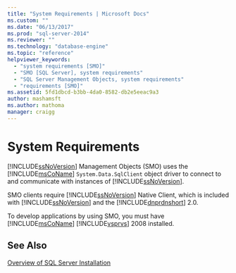 ```yaml
---
title: "System Requirements | Microsoft Docs"
ms.custom: ""
ms.date: "06/13/2017"
ms.prod: "sql-server-2014"
ms.reviewer: ""
ms.technology: "database-engine"
ms.topic: "reference"
helpviewer_keywords: 
  - "system requirements [SMO]"
  - "SMO [SQL Server], system requirements"
  - "SQL Server Management Objects, system requirements"
  - "requirements [SMO]"
ms.assetid: 5fd1dbcd-b3bb-4da0-8582-db2e5eeac9a3
author: mashamsft
ms.author: mathoma
manager: craigg
---
```

# System Requirements
  [!INCLUDE[ssNoVersion](../../includes/ssnoversion-md.md)] Management Objects (SMO) uses the [!INCLUDE[msCoName](../../includes/msconame-md.md)] `System.Data.SqlClient` object driver to connect to and communicate with instances of [!INCLUDE[ssNoVersion](../../includes/ssnoversion-md.md)].  
  
 SMO clients require [!INCLUDE[ssNoVersion](../../includes/ssnoversion-md.md)] Native Client, which is included with [!INCLUDE[ssNoVersion](../../includes/ssnoversion-md.md)] and the [!INCLUDE[dnprdnshort](../../includes/dnprdnshort-md.md)] 2.0.  
  
 To develop applications by using SMO, you must have [!INCLUDE[msCoName](../../includes/msconame-md.md)] [!INCLUDE[vsprvs](../../includes/vsprvs-md.md)] 2008 installed.  
  
## See Also  
 [Overview of SQL Server Installation](https://technet.microsoft.com/library/bb500438\(v=SQL.105\).aspx)  
  
  

